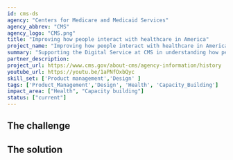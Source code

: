 ```yaml
---
id: cms-ds
agency: "Centers for Medicare and Medicaid Services"
agency_abbrev: "CMS"
agency_logo: "CMS.png"
title: "Improving how people interact with healthcare in America"
project_name: "Improving how people interact with healthcare in America"
summary: "Supporting the Digital Service at CMS in understanding how people move around the U.S. health insurance system and taking action to support the most vulnerable Americans."
partner_description:  
project_url: https://www.cms.gov/about-cms/agency-information/history
youtube_url: https://youtu.be/1aPNfOxbQyc
skill_set: ['Product management','Design' ]
tags: ['Product_Management','Design', 'Health', 'Capacity_Building']
impact_area: ["Health", "Capacity building"]
status: ["current"]
---
```


## The challenge



## The solution 

